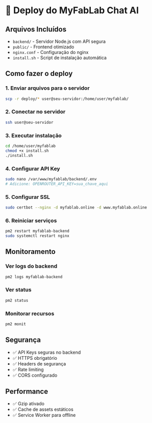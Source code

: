 # 🚀 Deploy do MyFabLab Chat AI

## Arquivos Incluídos
- `backend/` - Servidor Node.js com API segura
- `public/` - Frontend otimizado
- `nginx.conf` - Configuração do nginx
- `install.sh` - Script de instalação automática

## Como fazer o deploy

### 1. Enviar arquivos para o servidor
```bash
scp -r deploy/* user@seu-servidor:/home/user/myfablab/
```

### 2. Conectar no servidor
```bash
ssh user@seu-servidor
```

### 3. Executar instalação
```bash
cd /home/user/myfablab
chmod +x install.sh
./install.sh
```

### 4. Configurar API Key
```bash
sudo nano /var/www/myfablab/backend/.env
# Adicione: OPENROUTER_API_KEY=sua_chave_aqui
```

### 5. Configurar SSL
```bash
sudo certbot --nginx -d myfablab.online -d www.myfablab.online
```

### 6. Reiniciar serviços
```bash
pm2 restart myfablab-backend
sudo systemctl restart nginx
```

## Monitoramento

### Ver logs do backend
```bash
pm2 logs myfablab-backend
```

### Ver status
```bash
pm2 status
```

### Monitorar recursos
```bash
pm2 monit
```

## Segurança
- ✅ API Keys seguras no backend
- ✅ HTTPS obrigatório
- ✅ Headers de segurança
- ✅ Rate limiting
- ✅ CORS configurado

## Performance
- ✅ Gzip ativado
- ✅ Cache de assets estáticos
- ✅ Service Worker para offline
